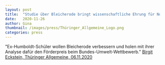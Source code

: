 ```yaml
---
layout: post
title:  "Studie über Bleicherode bringt wissenschaftliche Ehrung für Nordhäuser Gymnasiasten"
date:   2020-11-26 
author: Gina
thumbnail: /images/press/Thüringer_Allgemeine_Logo.png
categories: press
---
```

"Ex-Humboldt-Schüler wollen Bleicherode verbessern und holen mit ihrer Analyse dafür den Förderpreis beim Bundes-Umwelt-Wettbewerb."
<a href="https://www.thueringer-allgemeine.de/regionen/nordhausen/studie-ueber-bleicherode-bringt-wissenschaftliche-ehrung-fuer-nordhaeuser-gymnasiasten-id230844940.html" target="_blank">Birgit Eckstein, Thüringer Allgemeine, 06.11.2020</a>
